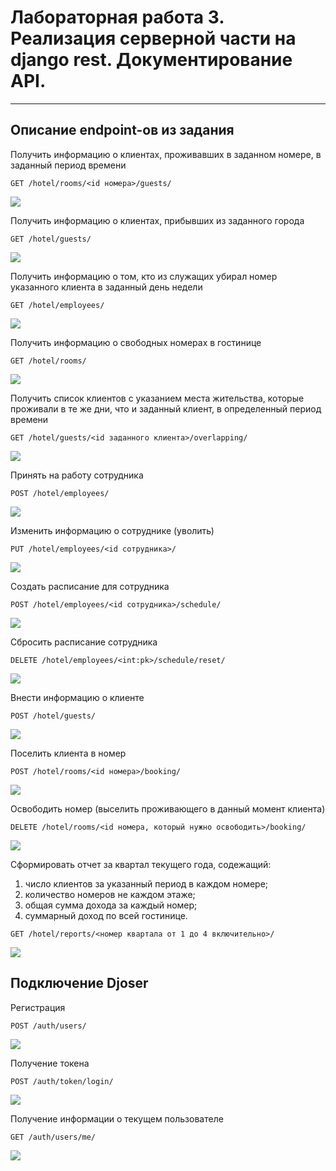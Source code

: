 # Лабораторная работа 3. Реализация серверной части на django rest. Документирование API.

---

## **Описание endpoint-ов из задания**

Получить информацию о клиентах, проживавших в заданном номере, в заданный период времени

```
GET /hotel/rooms/<id номера>/guests/
```

![](assets/lab3/guests_at_room.png)

Получить информацию о клиентах, прибывших из заданного города

```
GET /hotel/guests/
```

![](assets/lab3/guests_from_city.png)

Получить информацию о том, кто из служащих убирал номер указанного клиента в заданный день недели

```
GET /hotel/employees/
```

![](assets/lab3/employees.png)

Получить информацию о свободных номерах в гостинице

```
GET /hotel/rooms/
```

![](assets/lab3/rooms.png)

Получить список клиентов с указанием места жительства, которые проживали в те же дни,
что и заданный клиент, в определенный период времени

```
GET /hotel/guests/<id заданного клиента>/overlapping/
```

![](assets/lab3/guests_overlapping.png)

Принять на работу сотрудника

```
POST /hotel/employees/
```

![](assets/lab3/employee_create.png)

Изменить информацию о сотруднике (уволить)

```
PUT /hotel/employees/<id сотрудника>/
```

![](assets/lab3/employee_update.png)

Создать расписание для сотрудника

```
POST /hotel/employees/<id сотрудника>/schedule/
```

![](assets/lab3/schedule_create.png)

Сбросить расписание сотрудника

```
DELETE /hotel/employees/<int:pk>/schedule/reset/
```

![](assets/lab3/schedule_reset.png)

Внести информацию о клиенте

```
POST /hotel/guests/
```

![](assets/lab3/guest_create.png)

Поселить клиента в номер

```
POST /hotel/rooms/<id номера>/booking/
```

![](assets/lab3/booking_create.png)

Освободить номер (выселить проживающего в данный момент клиента)

```
DELETE /hotel/rooms/<id номера, который нужно освободить>/booking/
```

![](assets/lab3/booking_delete.png)

Сформировать отчет за квартал текущего года, содежащий:

1. число клиентов за указанный период в каждом номере;
2. количество номеров не каждом этаже;
3. общая сумма дохода за каждый номер;
4. суммарный доход по всей гостинице.

```
GET /hotel/reports/<номер квартала от 1 до 4 включительно>/
```

![](assets/lab3/reports.png)

## **Подключение Djoser**

Регистрация

```
POST /auth/users/
```

![](assets/lab3/sign-up.png)

Получение токена

```
POST /auth/token/login/
```

![](assets/lab3/sign-in.png)

Получение информации о текущем пользователе

```
GET /auth/users/me/
```

![](assets/lab3/get_user.png)
